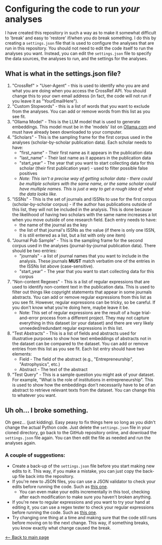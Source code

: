 #  Configuring the code to run *your* analyses

I have created this repository in such a way as to make it somewhat difficult to 'break' and easy to 'restore' if/when you do break something. I do this by creating a `settings.json` file that is used to configure the analyses that are run in this repository. You should not need to edit the code itself to run the analyses you want. Instead, you can edit the `settings.json` file to specify the data sources, the analyses to run, and the settings for the analyses.

## What is what in the settings.json file?
1. "CrossRef" > "User-Agent" - this is used to identify who you are and what you are doing when you access the CrossRef API. You should change this to your own email address (in fact, the code will not run if you leave it as "YourEmailHere").
2. "Custom Stopwords" - this is a list of words that you want to exclude from the analyses. You can add or remove words from this list as you see fit.
3. "Ollama Model" - This is the LLM model that is used to generate embeddings. This model must be in the 'models' list on [Ollama.com](https://ollama.com/library) and must have already been downloaded to your computer.
4. "Scholars" - This is the sampling frame for the first corpus used in the analyses (scholar-by-scholar publication data). Each scholar needs to have:
    - "first_name" - Their first name as it appears in the publication data
    - "last_name" - Their last name as it appears in the publication data
    - "start_year" - The year that you want to start collecting data for this scholar (their first publication year) - used to filter possible false positives
    - *Note: This isn't a precise way of getting scholar data - there could be multiple scholars with the same name, or the same scholar could have multiple names. This is just a way to get a rough idea of what the data looks like.*
5. "ISSNs" - This is the set of journals and ISSNs to use for the first corpus (scholar-by-scholar corpus) - if the author has publications outside of this list, they will not be included in the analysis. This is done because the likelihood of having two scholars with the same name increases a lot when you move outside of one research field. Each entry needs to have:
    - the name of the journal as the key
    - the list of that journal's ISSNs as the value (if there is only one ISSN, it is still entered as a list, but a list with only one item)
6. "Journal Pub Sample" - This is the sampling frame for the second corpus used in the analyses (journal-by-journal publication data). There should be two entries:
    - "journals" - a list of journal names that you want to include in the analysis. These journals **MUST** match verbatim one of the entries in the ISSNs list above (case-sensitive).
    - "start_year" - The year that you want to start collecting data for this corpus
7. "Non-content Regexes" - This is a list of regular expressions that are used to identify non-content text in the publication data. This is used to filter out things like copyright statements that appear in some journals abstracts. You can add or remove regular expressions from this list as you see fit. However, regular expressions can be tricky, so be careful. If you don't know what you're doing here, maybe leave it be.
    - Note: This set of regular expressions are the result of a huge trial-and-error process from a different project. They may not capture everything in this dataset (or your dataset) and there are very likely unneeded/redundant regular expressions in this list.
8. "Test Abstracts" - This is a list of fields and abstracts used for illustrative purposes to show how text embeddings of abstracts not in the dataset can be compared to the dataset. You can add or remove entries from this list as you see fit. Each list entry should have two elements:
    - Field - The field of the abstract (e.g., "Entrepreneurship", "Astrophysics", etc.)
    - Abstract - The text of the abstract
9. "Test Query" - This is a sample question you might ask of your dataset. For example, "What is the role of institutions in entrepreneurship". This is used to show how the embeddings don't necessarily have to be of an abstract to retrieve relevant texts from the dataset. You can change this to whatever you want.

## Uh oh... I broke something.

Oh geez... (just kidding). Easy peasy to fix things here so long as you didn't change the actual Python code. Just delete the `settings.json` file in your cloned directory, go back to the GitHub repository online, and download the `settings.json` file again. You can then edit the file as needed and run the analyses again.

### A couple of suggestions:
* Create a back-up of the `settings.json` file before you start making new edits to it. This way, if you make a mistake, you can just copy the back-up file back into the repository.
* If you're new to JSON files, you can use a JSON validator to check your edits before running the code. Such as [this one](https://jsonlint.com/).
    - You can even make your edits incrementally in this tool, checking after each modification to make sure you haven't broken anything.
* If you're new to regular expressions and you want to try your hand at editing it, you can use a regex tester to check your regular expressions before running the code. Such as [this one](https://regex101.com/).
* Try changing one thing at a time and making sure that the code still runs before moving on to the next change. This way, if something breaks, you know exactly what change caused the break.

[<-- Back to main page](../README.md)